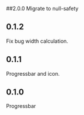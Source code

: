 ##2.0.0
Migrate to null-safety

## 0.1.2
Fix bug width calculation.

## 0.1.1
Progressbar and icon.

## 0.1.0
Progressbar
